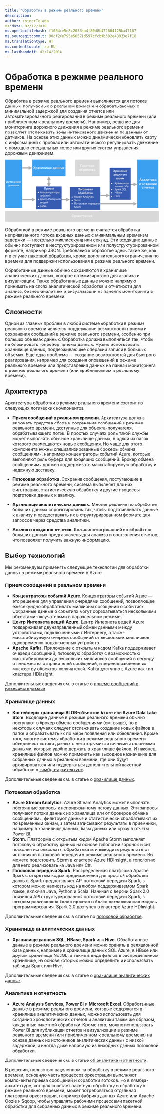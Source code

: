 ```yaml
---
title: "Обработка в режиме реального времени"
description: 
author: zoinerTejada
ms:date: 02/12/2018
ms.openlocfilehash: f1054ce5e8c2053aa4f80d8b472604125ba47187
ms.sourcegitcommit: 90cf2de795e50571d597cfcb9b302e48933e7f18
ms.translationtype: HT
ms.contentlocale: ru-RU
ms.lasthandoff: 02/14/2018
---
```

# <a name="real-time-processing"></a>Обработка в режиме реального времени

Обработка в режиме реального времени выполняется для потоков данных, получаемых в реальном времени и обрабатываемых с минимальной задержкой для создания отчетов или автоматизированного реагирования в режиме реального времени (или приближенном к реальному времени). Например, решение для мониторинга дорожного движения в режиме реального времени позволяет отслеживать зоны интенсивного движения по данным от датчиков. На основе этих данных можно динамически обновлять карту с информацией о пробках или автоматического регулировать движение с помощью специальных полос или других систем управления дорожным движением.

![](./images/real-time-pipeline.png)

Обработкой в режиме реального времени считается обработка непривязанного потока входных данных с минимальным временем задержки &mdash; несколько миллисекунд или секунд. Эти входящие данные обычно поступают в неструктурированном или полуструктурированном формате, например JSON. Требования к обработке здесь такие же, как и в случае [пакетной обработки](./batch-processing.md), кроме дополнительного ограничения по времени для поддержки использования в режиме реального времени.

Обработанные данные обычно сохраняются в хранилище аналитических данных, которое оптимизировано для анализа и визуализации. Также обработанные данные можно напрямую принимать на слоях аналитической обработки и отчетности для анализа, бизнес-аналитики и визуализации на панелях мониторинга в режиме реального времени.

## <a name="challenges"></a>Сложности

Одной из главных проблем в любой системе обработки в режиме реального времени является поддержание возможности приема и сохранения сообщений в режиме реального времени, особенно при больших объемах данных. Обработка должна выполняться так, чтобы не блокировать конвейер приема данных. Нужно использовать хранилище данных, поддерживающее операции записи в больших объемах. Еще одна проблема — создание возможностей для быстрого реагирования, например для создания оповещений в режиме реального времени или представления данных на панели мониторинга в режиме реального времени (или приближенном к реальному времени).

## <a name="architecture"></a>Архитектура

Архитектура обработки в режиме реального времени состоит из следующих логических компонентов.

- **Прием сообщений в реальном времени**. Архитектура должна включать средства сбора и сохранения сообщений в режиме реального времени, доступные для объекта-получателя, обрабатывающего поток. В простых случаях роль такой службы может выполнять обычное хранилище данных, в одной из папок которого размещаются новые сообщения. Но чаще для этого компонента нужны специализированные брокеры обмена сообщениями, например концентраторы событий Azure, которые выполняют роль буфера для входящих сообщений. Брокер обмена сообщениями должен поддерживать масштабируемую обработку и надежную доставку.

- **Потоковая обработка.** Сохранив сообщения, поступающие в режиме реального времени, система выполняет для них фильтрацию, статистическую обработку и другие процессы подготовки данных к анализу.

- **Хранилище аналитических данных.** Многие решения по обработке больших данных спроектированы так, чтобы подготавливать данные к анализу и предоставлять их в структурированном формате для запросов через средства аналитики. 

- **Анализ и создание отчетов**. Большинство решений по обработке больших данных предназначены для анализа и составления отчетов, что позволяет получить важную информацию. 

## <a name="technology-choices"></a>Выбор технологий

Мы рекомендуем применять следующие технологии для обработки данных в режиме реального времени в Azure.

### <a name="real-time-message-ingestion"></a>Прием сообщений в реальном времени

- **Концентраторы событий Azure**. Концентраторы событий Azure — это решение для управления очередями сообщений, позволяющее ежесекундно обрабатывать миллионы сообщений о событиях. Собранные данные о событиях могут обрабатываться несколькими объектами-получателями в параллельном режиме.
- **Центр Интернета вещей Azure**. Центр Интернета вещей Azure поддерживает двунаправленный обмен данными между устройствами, подключенными к Интернету, а также масштабируемую очередь сообщений от нескольких миллионов одновременно подключенных устройств.
- **Apache Kafka**. Приложение с открытым кодом Kafka поддерживает очереди сообщений, потоковую обработку с возможностью масштабирования до нескольких миллионов сообщений в секунду от множества отправителей сообщений, и перенаправление их множеству объектов-получателей. Kafka доступно в Azure как тип кластера HDInsight.

Дополнительные сведения см. в статье о [приеме сообщений в реальном времени](../technology-choices/real-time-ingestion.md).

### <a name="data-storage"></a>Хранилище данных

- **Контейнеры хранилища BLOB-объектов Azure** или **Azure Data Lake Store**. Входящие данные в режиме реального времени обычно поступают в брокер обмена сообщениями (см. выше), но в некоторых случаях следует отслеживать создание новых файлов в папке и обрабатывать их по мере появления или обновления. Кроме того, многие системы обработки в режиме реального времени объединяют потоки данных с некоторыми статичными эталонными данными, которые удобно держать в хранилище файлов. И наконец, хранилище файлов можно применить как выходное назначение для собранных данных в реальном времени, где они будут архивироваться или подвергаться дополнительной пакетной обработке в [лямбда-архитектуре](../concepts/big-data.md#lambda-architecture).

Дополнительные сведения см. в статье о [хранилище данных](../technology-choices/data-storage.md).

### <a name="stream-processing"></a>Потоковая обработка

- **Azure Stream Analytics**. Azure Stream Analytics может выполнять постоянные запросы к непривязанному потоку данных. Эти запросы получают потоки данных из хранилища или от брокеров обмена сообщениями, фильтруют данные и статистически обрабатывают их по временным окнам, а затем записывают результаты в приемники, например в хранилище данных, базы данных или сразу в отчеты Power BI.
- **Storm**. Платформа с открытым кодом Apache Storm выполняет потоковую обработку данных на основе топологии воронок и сит, позволяя использовать, обрабатывать и выводить результаты от источников потоковой передачи в режиме реального времени. Вы можете подготовить Storm в кластере Azure HDInsight, а топологию для него реализовать на Java или C#.
- **Потоковая передача Spark**. Распределенная платформа Apache Spark с открытым кодом предназначена для простой обработки данных. Spark предоставляет API потоковой передачи Spark, в котором можно написать код на любом поддерживаемом Spark языке, включая Java, Python и Scala. Начиная с версии Spark 2.0 появился API структурированной потоковой передачи Spark, в котором реализована более простая и более согласованная модель программирования. Spark 2.0 доступен в кластере Azure HDInsight.

Дополнительные сведения см. в статье по [потоковой обработке](../technology-choices/stream-processing.md).

### <a name="analytical-data-store"></a>Хранилище аналитических данных

- **Хранилище данных SQL**, **HBase**, **Spark** или **Hive**. Обработанные данные в режиме реального времени можно хранить в реляционной базе данных, например в хранилище данных SQL Azure, в HBase или другом хранилище NoSQL, а также в виде файлов в распределенном хранилище, на основе которых можно определить и использовать таблицы Spark или Hive.

Дополнительные сведения см. в статье о [хранилище аналитических данных](../technology-choices/analytical-data-stores.md).

### <a name="analytics-and-reporting"></a>Аналитика и отчетность

- **Azure Analysis Services**, **Power BI** и **Microsoft Excel**. Обработанные данные в режиме реального времени, которые содержатся в хранилище аналитических данных, можно использовать для создания хронологических отчетов и аналитики таким же образом, как данные пакетной обработки. Кроме того, можно использовать Power BI для публикации отчетов и визуализации в режиме реального времени (или приближенном к реальному времени) на основе данных из источников аналитических данных с низкой задержкой, а иногда даже напрямую из выходных данных потоковой обработки.

Дополнительные сведения см. в статье [об аналитике и отчетности](../technology-choices/analysis-visualizations-reporting.md).

В решении, полностью нацеленном на обработку в режиме реального времени, основную часть процессов оркестрации выполняют компоненты приема сообщений и обработки потоков. Но в лямбда-архитектуре, которая сочетает пакетную обработку и обработку в режиме реального времени, может потребоваться отдельная платформа оркестрации, например фабрика данных Azure или Apache Oozie и Sqoop, чтобы управлять рабочими процессами пакетной обработки для собранных данных в режиме реального времени.

